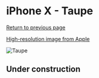 # iPhone X - Taupe

[Return to previous page](/iphone_x)

[High-resolution image from Apple](https://store.storeimages.cdn-apple.com/8756/as-images.apple.com/is/MQT92?wid=4500&hei=4500&fmt=png)

<div style="width: 500px"><img src="/almost_uncompressed/MQT92.webp" alt="Taupe"></div>

## Under construction
